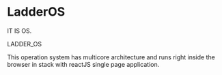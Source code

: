 # LadderOS
IT IS OS.

LADDER_OS

This operation system has multicore architecture and runs right inside the browser in stack with reactJS single page application.
